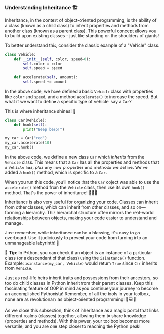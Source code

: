 ### Understanding Inheritance 🏗️

Inheritance, in the context of object-oriented programming, is the ability of a class (known as a child class) to inherit properties and methods from another class (known as a parent class). This powerful concept allows you to build upon existing classes - just like standing on the shoulders of giants!

To better understand this, consider the classic example of a "Vehicle" class. 

```python
class Vehicle:
    def __init__(self, color, speed=0):
        self.color = color
        self.speed = speed

    def accelerate(self, amount):
        self.speed += amount
```
In the above code, we have defined a basic `Vehicle` class with properties like `color` and `speed`, and a method `accelerate()` to increase the speed. But what if we want to define a specific type of vehicle, say a `Car`?

This is where inheritance shines! 🌟

```python
class Car(Vehicle):
    def honk(self):
        print("Beep beep!")

my_car = Car("red")
my_car.accelerate(10)
my_car.honk()
```

In the above code, we define a new class `Car` which *inherits* from the `Vehicle` class. This means that a `Car` has all the properties and methods that a `Vehicle` has, *plus* any new properties and methods we define. We've added a `honk()` method, which is specific to a `Car`.

When you run this code, you’ll notice that the `Car` object was able to use the `accelerate()` method from the `Vehicle` class, then use its own `honk()` method. That's the power of inheritance! 🚗💨💨

Inheritance is also very useful for organizing your code. Classes can inherit from other classes, which can inherit from other classes, and so on—forming a hierarchy. This hierarchal structure often mirrors the real-world relationships between objects, making your code easier to understand and manage.

Just remember, while inheritance can be a blessing, it's easy to go overboard. Use it judiciously to prevent your code from turning into an unmanageable labyrinth! 🏰

📍 **Tip**: In Python, you can check if an object is an instance of a particular class (or a descendant of that class) using the `isinstance()` function. Example: `isinstance(my_car, Vehicle)` would return `True` since `Car` inherits from `Vehicle`.

Just as real-life heirs inherit traits and possessions from their ancestors, so too do child classes in Python inherit from their parent classes. Keep this fascinating feature of OOP in mind as you continue your journey to become an accomplished Pythonista! Remember, of all the tools in your toolbox, none are as revolutionary as object-oriented programming! 🧰💻💡

As we close this subsection, think of inheritance as a magic portal that links different realms (classes) together, allowing them to share knowledge (properties and methods). With this power, your toolbox becomes more versatile, and you are one step closer to reaching the Python peak!